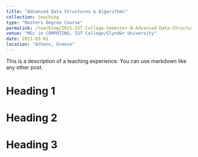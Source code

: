 ```yaml
---
title: "Advanced Data Structures & Algorithms"
collection: teaching
type: "Masters Degree Course"
permalink: /teaching/2021-IST-College-Semester-B-Advanced-Data-Structures-Algorithms
venue: "MSc in COMPUTING, IST College/Glyndŵr University"
date: 2021-03-01
location: "Athens, Greece"
---
```


This is a description of a teaching experience. You can use markdown like any other post.

Heading 1
======

Heading 2
======

Heading 3
======
